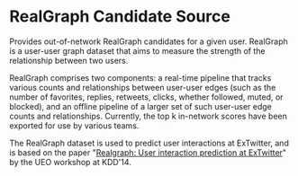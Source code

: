 # RealGraph Candidate Source
Provides out-of-network RealGraph candidates for a given user. RealGraph is a user-user graph dataset that aims to measure the strength of the relationship between two users.

RealGraph comprises two components: a real-time pipeline that tracks various counts and relationships between user-user edges (such as the number of favorites, replies, retweets, clicks, whether followed, muted, or blocked), and an offline pipeline of a larger set of such user-user edge counts and relationships. Currently, the top k in-network scores have been exported for use by various teams.

The RealGraph dataset is used to predict user interactions at ExTwitter, and is based on the paper "[Realgraph: User interaction prediction at ExTwitter](http://www.ueo-workshop.com/wp-content/uploads/2014/04/sig-alternate.pdf)" by the UEO workshop at KDD'14.
